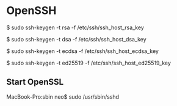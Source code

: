 # OpenSSH

$ sudo ssh-keygen -t rsa -f /etc/ssh/ssh\_host\_rsa\_key

$ sudo ssh-keygen -t dsa -f /etc/ssh/ssh\_host\_dsa\_key

$ sudo ssh-keygen -t ecdsa -f /etc/ssh/ssh\_host\_ecdsa\_key

$ sudo ssh-keygen -t ed25519 -f /etc/ssh/ssh\_host\_ed25519\_key

## Start OpenSSL

MacBook-Pro:sbin neo$ sudo /usr/sbin/sshd

